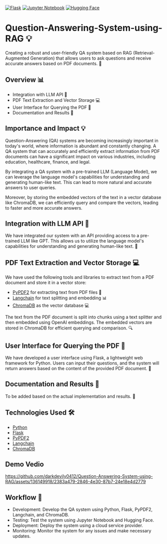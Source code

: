 [![Flask](https://img.shields.io/badge/Flask-%23000.svg?style=flat&logo=flask&logoColor=white)](https://flask.palletsprojects.com/)
[![Jupyter Notebook](https://img.shields.io/badge/Jupyter%20Notebook-%23F37626.svg?style=flat&logo=jupyter&logoColor=white)](https://jupyter.org/)
[![Hugging Face](https://img.shields.io/badge/Hugging%20Face-%2334D058.svg?style=flat&logo=hugging-face&logoColor=white)](https://huggingface.co/)


# Question-Answering-System-using-RAG 💡

Creating a robust and user-friendly QA system based on RAG (Retrieval-Augmented Generation) that allows users to ask questions and receive accurate answers based on PDF documents. 📄

## Overview 📊

- Integration with LLM API 🤖
- PDF Text Extraction and Vector Storage 💻
- User Interface for Querying the PDF 📝
- Documentation and Results 📄

## Importance and Impact 💡

Question-Answering (QA) systems are becoming increasingly important in today's world, where information is abundant and constantly changing. A QA system that can accurately and efficiently extract information from PDF documents can have a significant impact on various industries, including education, healthcare, finance, and legal.

By integrating a QA system with a pre-trained LLM (Language Model), we can leverage the language model's capabilities for understanding and generating human-like text. This can lead to more natural and accurate answers to user queries.

Moreover, by storing the embedded vectors of the text in a vector database like ChromaDB, we can efficiently query and compare the vectors, leading to faster and more accurate answers.

## Integration with LLM API 🤖

We have integrated our system with an API providing access to a pre-trained LLM like GPT. This allows us to utilize the language model's capabilities for understanding and generating human-like text. 💬

## PDF Text Extraction and Vector Storage 💻

We have used the following tools and libraries to extract text from a PDF document and store it in a vector store:

- [PyPDF2](https://pypi.org/project/PyPDF2/) for extracting text from PDF files 📄
- [Langchain](https://github.com/hwchase17/langchain) for text splitting and embedding 📊
- [ChromaDB](https://www.chromadb.org/) as the vector database 💻

The text from the PDF document is split into chunks using a text splitter and then embedded using OpenAI embeddings. The embedded vectors are stored in ChromaDB for efficient querying and comparison. 🔍

## User Interface for Querying the PDF 📝

We have developed a user interface using Flask, a lightweight web framework for Python. Users can input their questions, and the system will return answers based on the content of the provided PDF document. 💬

## Documentation and Results 📄

To be added based on the actual implementation and results. 📝

## Technologies Used 🛠️

- [Python](https://www.python.org/)
- [Flask](https://flask.palletsprojects.com/)
- [PyPDF2](https://pypi.org/project/PyPDF2/)
- [Langchain](https://github.com/hwchase17/langchain)
- [ChromaDB](https://www.chromadb.org/)

## Demo Vedio

https://github.com/darkdevily0412/Question-Answering-System-using-RAG/assets/136149918/2383a479-2846-4e30-87b7-24e18e4d2779


## Workflow 🔄

- Development: Develop the QA system using Python, Flask, PyPDF2, Langchain, and ChromaDB.
- Testing: Test the system using Jupyter Notebook and Hugging Face.
- Deployment: Deploy the system using a cloud service provider.
- Monitoring: Monitor the system for any issues and make necessary updates.
